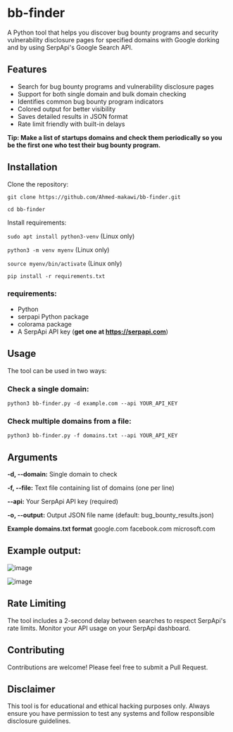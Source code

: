 # bb-finder
A Python tool that helps you discover bug bounty programs and security vulnerability disclosure pages for specified domains with Google dorking and by using SerpApi's Google Search API.


## Features

- Search for bug bounty programs and vulnerability disclosure pages
- Support for both single domain and bulk domain checking
- Identifies common bug bounty program indicators
- Colored output for better visibility
- Saves detailed results in JSON format
- Rate limit friendly with built-in delays

**Tip: Make a list of startups domains and check them periodically so you be the first one who test their bug bounty program.**

## Installation

Clone the repository:

`git clone https://github.com/Ahmed-makawi/bb-finder.git`

`cd bb-finder`

Install requirements:

`sudo apt install python3-venv` (Linux only)

`python3 -m venv myenv` (Linux only)

`source myenv/bin/activate` (Linux only)

`pip install -r requirements.txt`

### requirements:
- Python
- serpapi Python package
- colorama package
- A SerpApi API key (**get one at https://serpapi.com**)

## Usage
The tool can be used in two ways:

### Check a single domain:

`python3 bb-finder.py -d example.com --api YOUR_API_KEY`

### Check multiple domains from a file:

`python3 bb-finder.py -f domains.txt --api YOUR_API_KEY`

## Arguments
**-d, --domain:** Single domain to check

**-f, --file:** Text file containing list of domains (one per line)

**--api:** Your SerpApi API key (required)

**-o, --output:** Output JSON file name (default: bug_bounty_results.json)

**Example domains.txt format**
google.com
facebook.com
microsoft.com





## Example output:
![image](https://github.com/user-attachments/assets/3a54a994-4ea0-483c-9407-2c4ed1c93382)

![image](https://github.com/user-attachments/assets/6dab3918-2b9c-48a4-bd31-03178caaed73)




## Rate Limiting
The tool includes a 2-second delay between searches to respect SerpApi's rate limits. Monitor your API usage on your SerpApi dashboard.

## Contributing
Contributions are welcome! Please feel free to submit a Pull Request.

## Disclaimer
This tool is for educational and ethical hacking purposes only. Always ensure you have permission to test any systems and follow responsible disclosure guidelines.
